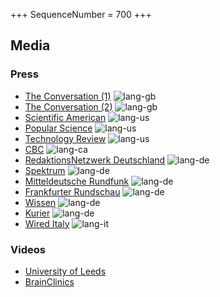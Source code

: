 +++
SequenceNumber = 700
+++

## Media

### Press

* [The Conversation (1)](https://theconversation.com/a-century-after-the-eeg-was-discovered-it-remains-a-crucial-tool-for-understanding-the-brain-213843) ![lang-gb](/assets/images/flags/gb.svg 'English')
* [The Conversation (2)](https://theconversation.com/from-diagnosing-brain-disorders-to-cognitive-enhancement-100-years-of-eeg-have-transformed-neuroscience-218012) ![lang-gb](/assets/images/flags/gb.svg 'English')
* [Scientific American](https://www.scientificamerican.com/article/from-diagnosing-brain-disorders-to-cognitive-enhancement-100-years-of-eeg/) ![lang-us](/assets/images/flags/us.svg 'English')
* [Popular Science](https://www.popsci.com/technology/what-is-eeg/) ![lang-us](/assets/images/flags/us.svg 'English')
* [Technology Review](https://www.technologyreview.com/2024/08/22/1097185/tech-brainwaves-100-years/) ![lang-us](/assets/images/flags/us.svg 'English')
* [CBC](https://www.cbc.ca/news/health/eeg-patients-brain-scans-medicine-1.7310186) ![lang-ca](/assets/images/flags/ca.svg 'English')
* [RedaktionsNetzwerk Deutschland](https://www.rnd.de/wissen/hirnforschung-das-eeg-entschluesselt-seit-100-jahren-unser-gehirn-XLSHZGJ6RNOWZPMR3WENH5BJMI.html) ![lang-de](/assets/images/flags/de.svg 'German')
* [Spektrum](https://www.spektrum.de/news/hans-berger-und-die-erfindung-des-eeg/2222106) ![lang-de](/assets/images/flags/de.svg 'German')
* [Mitteldeutsche Rundfunk](https://www.mdr.de/wissen/psychologie-sozialwissenschaften/eeg-gehirn-gedankenlesen-jena-100.html) ![lang-de](/assets/images/flags/de.svg 'German')
* [Frankfurter Rundschau](https://www.fr.de/wissen/das-eeg-entschluesselt-seit-100-jahren-unser-gehirn-zr-93169687.html) ![lang-de](/assets/images/flags/de.svg 'German')
* [Wissen](https://www.wissen.de/100-jahre-eeg-als-der-blick-den-kopf-erfunden-wurde) ![lang-de](/assets/images/flags/de.svg 'German')
* [Kurier](https://kurier.at/wissen/gesundheit/eeg-elektroenzephalogramm-gehirn-gehirnaktivitaet-epilepsie-neuralink-elon-musk/402921567) ![lang-de](/assets/images/flags/de.svg 'German')
* [Wired Italy](https://www.wired.it/article/elettroencefalogramma-centenario-applicazioni-future-previsioni/) ![lang-it](/assets/images/flags/it.svg 'German')

### Videos

* [University of Leeds](https://www.linkedin.com/posts/university-of-leeds_100-years-of-eeg-ugcPost-7232692460626276353-zMhs)
* [BrainClinics](https://brainclinics.com/pioneers-of-the-eeg/)
